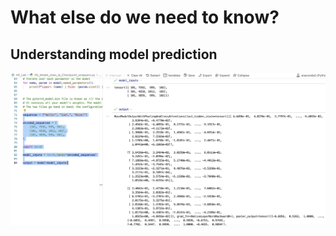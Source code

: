 #  What else do we need to know?

## Understanding model prediction

![Model prediction](../Images/06_running_case.jpg)


